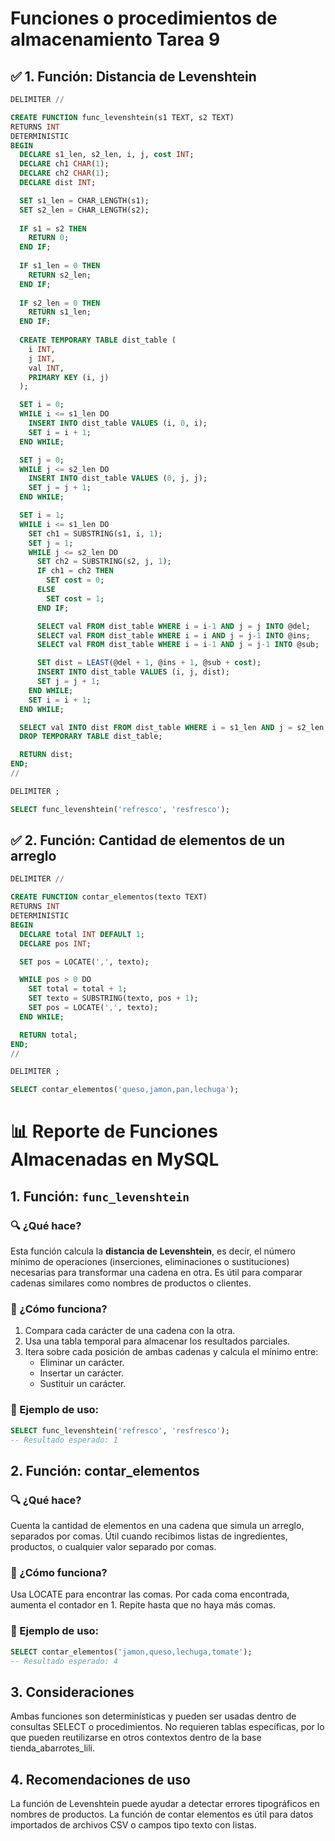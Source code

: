 # Funciones o procedimientos de almacenamiento Tarea 9

## ✅ 1. Función: Distancia de Levenshtein

```sql
DELIMITER //

CREATE FUNCTION func_levenshtein(s1 TEXT, s2 TEXT)
RETURNS INT
DETERMINISTIC
BEGIN
  DECLARE s1_len, s2_len, i, j, cost INT;
  DECLARE ch1 CHAR(1);
  DECLARE ch2 CHAR(1);
  DECLARE dist INT;

  SET s1_len = CHAR_LENGTH(s1);
  SET s2_len = CHAR_LENGTH(s2);
  
  IF s1 = s2 THEN
    RETURN 0;
  END IF;
  
  IF s1_len = 0 THEN
    RETURN s2_len;
  END IF;
  
  IF s2_len = 0 THEN
    RETURN s1_len;
  END IF;
  
  CREATE TEMPORARY TABLE dist_table (
    i INT,
    j INT,
    val INT,
    PRIMARY KEY (i, j)
  );

  SET i = 0;
  WHILE i <= s1_len DO
    INSERT INTO dist_table VALUES (i, 0, i);
    SET i = i + 1;
  END WHILE;

  SET j = 0;
  WHILE j <= s2_len DO
    INSERT INTO dist_table VALUES (0, j, j);
    SET j = j + 1;
  END WHILE;

  SET i = 1;
  WHILE i <= s1_len DO
    SET ch1 = SUBSTRING(s1, i, 1);
    SET j = 1;
    WHILE j <= s2_len DO
      SET ch2 = SUBSTRING(s2, j, 1);
      IF ch1 = ch2 THEN
        SET cost = 0;
      ELSE
        SET cost = 1;
      END IF;

      SELECT val FROM dist_table WHERE i = i-1 AND j = j INTO @del;
      SELECT val FROM dist_table WHERE i = i AND j = j-1 INTO @ins;
      SELECT val FROM dist_table WHERE i = i-1 AND j = j-1 INTO @sub;

      SET dist = LEAST(@del + 1, @ins + 1, @sub + cost);
      INSERT INTO dist_table VALUES (i, j, dist);
      SET j = j + 1;
    END WHILE;
    SET i = i + 1;
  END WHILE;

  SELECT val INTO dist FROM dist_table WHERE i = s1_len AND j = s2_len;
  DROP TEMPORARY TABLE dist_table;

  RETURN dist;
END;
//

DELIMITER ;

SELECT func_levenshtein('refresco', 'resfresco');
```

## ✅ 2. Función: Cantidad de elementos de un arreglo
```sql
DELIMITER //

CREATE FUNCTION contar_elementos(texto TEXT)
RETURNS INT
DETERMINISTIC
BEGIN
  DECLARE total INT DEFAULT 1;
  DECLARE pos INT;

  SET pos = LOCATE(',', texto);

  WHILE pos > 0 DO
    SET total = total + 1;
    SET texto = SUBSTRING(texto, pos + 1);
    SET pos = LOCATE(',', texto);
  END WHILE;

  RETURN total;
END;
//

DELIMITER ;

SELECT contar_elementos('queso,jamon,pan,lechuga');
```

# 📊 Reporte de Funciones Almacenadas en MySQL

## 1. Función: `func_levenshtein`

### 🔍 ¿Qué hace?

Esta función calcula la **distancia de Levenshtein**, es decir, el número mínimo de operaciones (inserciones, eliminaciones o sustituciones) necesarias para transformar una cadena en otra. Es útil para comparar cadenas similares como nombres de productos o clientes.

### 🧠 ¿Cómo funciona?

1. Compara cada carácter de una cadena con la otra.
2. Usa una tabla temporal para almacenar los resultados parciales.
3. Itera sobre cada posición de ambas cadenas y calcula el mínimo entre:
   - Eliminar un carácter.
   - Insertar un carácter.
   - Sustituir un carácter.

### 📌 Ejemplo de uso:
```sql
SELECT func_levenshtein('refresco', 'resfresco');
-- Resultado esperado: 1
```

## 2. Función: contar_elementos
### 🔍 ¿Qué hace?
Cuenta la cantidad de elementos en una cadena que simula un arreglo, separados por comas. Útil cuando recibimos listas de ingredientes, productos, o cualquier valor separado por comas.

### 🧠 ¿Cómo funciona?
Usa LOCATE para encontrar las comas.
Por cada coma encontrada, aumenta el contador en 1.
Repite hasta que no haya más comas.

### 📌 Ejemplo de uso:
```sql
SELECT contar_elementos('jamon,queso,lechuga,tomate');
-- Resultado esperado: 4
```

## 3. Consideraciones
Ambas funciones son determinísticas y pueden ser usadas dentro de consultas SELECT o procedimientos.
No requieren tablas específicas, por lo que pueden reutilizarse en otros contextos dentro de la base tienda_abarrotes_lili.

## 4. Recomendaciones de uso
La función de Levenshtein puede ayudar a detectar errores tipográficos en nombres de productos.
La función de contar elementos es útil para datos importados de archivos CSV o campos tipo texto con listas.